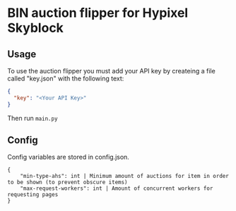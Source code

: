 # BIN auction flipper for Hypixel Skyblock

## Usage

To use the auction flipper you must add your API key by createing a file called "key.json" with the following text:

```json
{
  "key": "<Your API Key>"
}
```

Then run `main.py`

## Config

Config variables are stored in config.json.

```
{
    "min-type-ahs": int | Minimum amount of auctions for item in order to be shown (to prevent obscure items)
    "max-request-workers": int | Amount of concurrent workers for requesting pages
}
```
